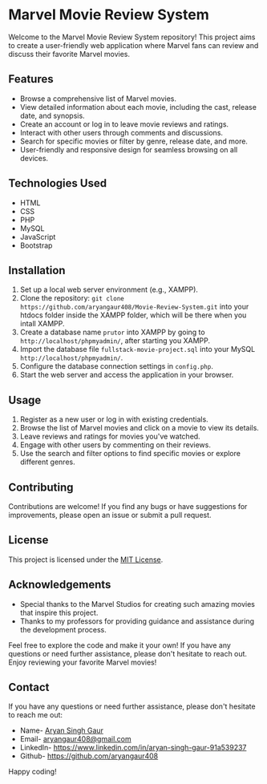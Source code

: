 # Marvel Movie Review System


Welcome to the Marvel Movie Review System repository! This project aims to create a user-friendly web application where Marvel fans can review and discuss their favorite Marvel movies.

## Features

- Browse a comprehensive list of Marvel movies.
- View detailed information about each movie, including the cast, release date, and synopsis.
- Create an account or log in to leave movie reviews and ratings.
- Interact with other users through comments and discussions.
- Search for specific movies or filter by genre, release date, and more.
- User-friendly and responsive design for seamless browsing on all devices.

## Technologies Used

- HTML
- CSS
- PHP
- MySQL
- JavaScript
- Bootstrap

## Installation

1. Set up a local web server environment (e.g., XAMPP). 
2. Clone the repository: `git clone https://github.com/aryangaur408/Movie-Review-System.git` into your htdocs folder inside the XAMPP folder, which will be there when you intall XAMPP.
3. Create a database name `prutor` into XAMPP by going to `http://localhost/phpmyadmin/`, after starting you XAMPP.
4. Import the database file `fullstack-movie-project.sql` into your MySQL `http://localhost/phpmyadmin/`.
5. Configure the database connection settings in `config.php`.
6. Start the web server and access the application in your browser.

## Usage

1. Register as a new user or log in with existing credentials.
2. Browse the list of Marvel movies and click on a movie to view its details.
3. Leave reviews and ratings for movies you've watched.
4. Engage with other users by commenting on their reviews.
5. Use the search and filter options to find specific movies or explore different genres.

## Contributing

Contributions are welcome! If you find any bugs or have suggestions for improvements, please open an issue or submit a pull request.

## License

This project is licensed under the [MIT License](LICENSE).

## Acknowledgements

- Special thanks to the Marvel Studios for creating such amazing movies that inspire this project.
- Thanks to my professors for providing guidance and assistance during the development process.

Feel free to explore the code and make it your own! If you have any questions or need further assistance, please don't hesitate to reach out. Enjoy reviewing your favorite Marvel movies!

## Contact

If you have any questions or need further assistance, please don't hesitate to reach me out:

- Name- [Aryan Singh Gaur](https://prtfoilo.netlify.app/)
- Email- aryangaur408@gmail.com
- LinkedIn- https://www.linkedin.com/in/aryan-singh-gaur-91a539237
- Github- https://github.com/aryangaur408

Happy coding!
